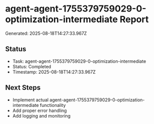 # agent-agent-1755379759029-0-optimization-intermediate Report

Generated: 2025-08-18T14:27:33.967Z

## Status
- Task: agent-agent-1755379759029-0-optimization-intermediate
- Status: Completed
- Timestamp: 2025-08-18T14:27:33.967Z

## Next Steps
- Implement actual agent-agent-1755379759029-0-optimization-intermediate functionality
- Add proper error handling
- Add logging and monitoring

